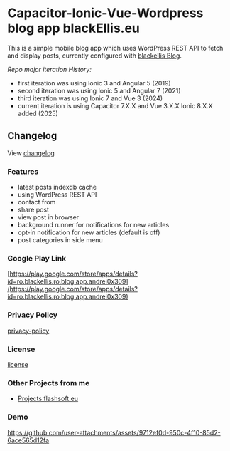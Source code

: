 # Capacitor-Ionic-Vue-Wordpress blog app blackEllis.eu

This is a simple mobile blog app which uses WordPress REST API to fetch and display posts, currently configured with [blackellis Blog](https://blackellis.eu).

*Repo major iteration History:*

- first iteration was using Ionic 3 and Angular 5 (2019)
- second iteration was using Ionic 5 and Angular 7 (2021)
- third iteration was using Ionic 7 and Vue 3 (2024)
- current iteration is using Capacitor 7.X.X and Vue 3.X.X Ionic 8.X.X added (2025)

## Changelog

View [changelog](./changelog.md)

### Features

- latest posts indexdb cache
- using WordPress REST API
- contact from
- share post
- view post in browser
- background runner for notifications for new articles
- opt-in notification for new articles (default is off)
- post categories in side menu

### Google Play Link

[https://play.google.com/store/apps/details?id=ro.blackellis.ro.blog.app.andrei0x309](https://play.google.com/store/apps/details?id=ro.blackellis.ro.blog.app.andrei0x309)

### Privacy Policy

[privacy-policy](./privacy-policy.md)

### License

[license](./LICENSE)

### Other Projects from me

- [Projects flashsoft.eu](https://flashsoft.eu/projects)

### Demo

https://github.com/user-attachments/assets/9712ef0d-950c-4f10-85d2-6ace565d12fa
